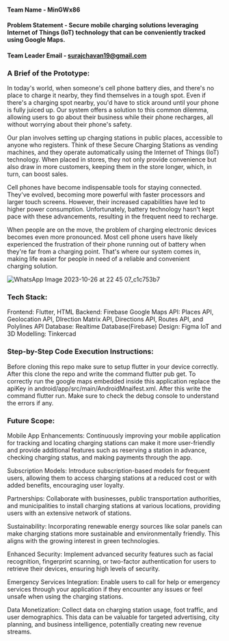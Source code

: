 #### Team Name - MinGWx86
#### Problem Statement - Secure mobile charging solutions leveraging Internet of Things (IoT) technology that can be conveniently tracked using Google Maps.
#### Team Leader Email - surajchavan19@gmail.com

### A Brief of the Prototype:
In today's world, when someone's cell phone battery dies, and there's no place to charge it nearby, they find themselves in a tough spot. Even if there's a charging spot nearby, you'd have to stick around until your phone is fully juiced up. Our system offers a solution to this common dilemma, allowing users to go about their business while their phone recharges, all without worrying about their phone's safety.

Our plan involves setting up charging stations in public places, accessible to anyone who registers. Think of these Secure Charging Stations as vending machines, and they operate automatically using the Internet of Things (IoT) technology. When placed in stores, they not only provide convenience but also draw in more customers, keeping them in the store longer, which, in turn, can boost sales.

Cell phones have become indispensable tools for staying connected. They've evolved, becoming more powerful with faster processors and larger touch screens. However, their increased capabilities have led to higher power consumption. Unfortunately, battery technology hasn't kept pace with these advancements, resulting in the frequent need to recharge.

When people are on the move, the problem of charging electronic devices becomes even more pronounced. Most cell phone users have likely experienced the frustration of their phone running out of battery when they're far from a charging point. That's where our system comes in, making life easier for people in need of a reliable and convenient charging solution.

![WhatsApp Image 2023-10-26 at 22 45 07_c1c753b7](https://github.com/siddesh3101/Code-with-Google-Maps/assets/84890369/86143eec-be7f-42c9-a2b0-c3f043e00301)
  
### Tech Stack: 
Frontend:  Flutter, HTML
Backend: Firebase
Google Maps API: Places API, Geolocation API, DIrection Matrix API, Directions API, Routes API, and Polylines API
Database: Realtime Database(Firebase)
Design: Figma
IoT and  3D Modelling: Tinkercad
   
### Step-by-Step Code Execution Instructions:
Before cloning this repo make sure to setup flutter in your device correctly.
After this clone the repo and write the command flutter pub get.
To correctly run the google maps embedded inside this application replace the apiKey in android/app/src/main/AndroidMnaifest.xml.
After this write the command flutter run.
Make sure to check the debug console to understand the errors if any.
  
### Future Scope:
Mobile App Enhancements: Continuously improving your mobile application for tracking and locating charging stations can make it more user-friendly and provide additional features such as reserving a station in advance, checking charging status, and making payments through the app.

Subscription Models: Introduce subscription-based models for frequent users, allowing them to access charging stations at a reduced cost or with added benefits, encouraging user loyalty.

Partnerships: Collaborate with businesses, public transportation authorities, and municipalities to install charging stations at various locations, providing users with an extensive network of stations.

Sustainability: Incorporating renewable energy sources like solar panels can make charging stations more sustainable and environmentally friendly. This aligns with the growing interest in green technologies.

Enhanced Security: Implement advanced security features such as facial recognition, fingerprint scanning, or two-factor authentication for users to retrieve their devices, ensuring high levels of security.

Emergency Services Integration: Enable users to call for help or emergency services through your application if they encounter any issues or feel unsafe when using the charging stations.

Data Monetization: Collect data on charging station usage, foot traffic, and user demographics. This data can be valuable for targeted advertising, city planning, and business intelligence, potentially creating new revenue streams.



